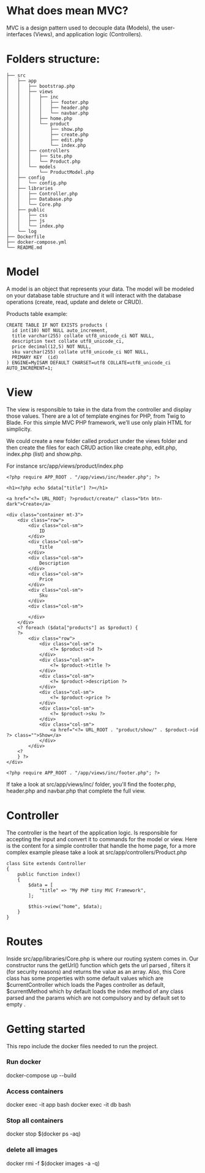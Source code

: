 # What does mean MVC?
MVC is a design pattern used to decouple data (Models), the user-interfaces (Views), and application logic (Controllers).

# Folders structure:

```
├── src
│   ├── app
│   │   ├── bootstrap.php
│   │   ├── views
│   │   │   ├── inc
│   │   │   │   ├── footer.php
│   │   │   │   ├── header.php
│   │   │   │   └── navbar.php
│   │   │   ├── home.php
│   │   │   └── product
│   │   │       ├── show.php
│   │   │       ├── create.php
│   │   │       ├── edit.php
│   │   │       └── index.php
│   │   ├── controllers
│   │   │   ├── Site.php
│   │   │   └── Product.php
│   │   └── models
│   │       └── ProductModel.php
│   ├── config
│   │   └── config.php
│   ├── libraries
│   │   ├── Controller.php
│   │   ├── Database.php
│   │   └── Core.php
│   ├── public
│   │   ├── css
│   │   ├── js
│   │   └── index.php
│   └── log
├── Dockerfile
├── docker-compose.yml
└── README.md
```

# Model
A model is an object that represents your data. The model will be modeled on your database table structure and it will interact with the database operations (create, read, update and delete or CRUD).

Products table example:

```
CREATE TABLE IF NOT EXISTS products (
  id int(10) NOT NULL auto_increment,
  title varchar(255) collate utf8_unicode_ci NOT NULL,
  description text collate utf8_unicode_ci,
  price decimal(12,5) NOT NULL,
  sku varchar(255) collate utf8_unicode_ci NOT NULL,
  PRIMARY KEY  (id)
) ENGINE=MyISAM DEFAULT CHARSET=utf8 COLLATE=utf8_unicode_ci AUTO_INCREMENT=1;
```

# View
The view is responsible to take in the data from the controller and display those values. There are a lot of template engines for PHP, from Twig to Blade. For this simple MVC PHP framework, we’ll use only plain HTML for simplicity.

We could create a new folder called product under the views folder and then create the files for each CRUD action like create.php, edit.php, index.php (list) and show.php.

For instance src/app/views/product/index.php

```
<?php require APP_ROOT . "/app/views/inc/header.php"; ?>

<h1><?php echo $data["title"] ?></h1>

<a href="<?= URL_ROOT; ?>product/create/" class="btn btn-dark">Create</a>

<div class="container mt-3">
    <div class="row">
        <div class="col-sm">
            ID
        </div>
        <div class="col-sm">
            Title
        </div>
        <div class="col-sm">
            Description
        </div>
        <div class="col-sm">
            Price
        </div>
        <div class="col-sm">
            Sku
        </div>
        <div class="col-sm">
            
        </div>
    </div>
    <? foreach ($data["products"] as $product) {
    ?>
        <div class="row">
            <div class="col-sm">
                <?= $product->id ?>
            </div>
            <div class="col-sm">
                <?= $product->title ?>
            </div>
            <div class="col-sm">
                <?= $product->description ?>
            </div>
            <div class="col-sm">
                <?= $product->price ?>
            </div>
            <div class="col-sm">
                <?= $product->sku ?>
            </div>
            <div class="col-sm">
                <a href="<?= URL_ROOT . "product/show/" . $product->id ?> class="">Show</a>
            </div>
        </div>
    <?
    } ?>
</div>

<?php require APP_ROOT . "/app/views/inc/footer.php"; ?>
```
If take a look at src/app/views/inc/ folder, you'll find the footer.php, header.php and navbar.php that complete the full view.

# Controller
The controller is the heart of the application logic. Is responsible for accepting the input and convert it to commands for the model or view.
Here is the content for a simple controller that handle the home page, for a more complex example please take a look at src/app/controllers/Product.php

```
class Site extends Controller
{
    public function index()
    {
        $data = [
            "title" => "My PHP tiny MVC Framework",
        ];

        $this->view("home", $data);
    }
}
```

# Routes
Inside src/app/libraries/Core.php is where our routing system comes in. Our constructor runs the getUrl() function which gets the url parsed , filters it (for security reasons) and returns the value as an array. Also, this Core class has some properties with some default values which are $currentController which loads the Pages controller as default, $currentMethod which by default loads the index method of any class parsed and the params which are not compulsory and by default set to empty .

# Getting started
This repo include the docker files needed to run the project. 

### Run docker
docker-compose up --build

### Access containers
docker exec -it app bash
docker exec -it db bash

### Stop all containers
docker stop $(docker ps -aq)

### delete all images
docker rmi -f $(docker images -a -q)
